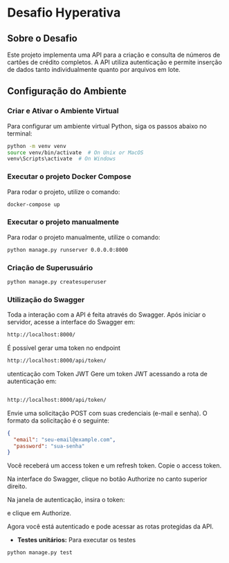 # Desafio Hyperativa

## Sobre o Desafio
Este projeto implementa uma API para a criação e consulta de números de cartões de crédito completos. A API utiliza autenticação e permite inserção de dados tanto individualmente quanto por arquivos em lote.

## Configuração do Ambiente

### Criar e Ativar o Ambiente Virtual
Para configurar um ambiente virtual Python, siga os passos abaixo no terminal:
```bash
python -m venv venv
source venv/bin/activate  # On Unix or MacOS
venv\Scripts\activate  # On Windows
```

### Executar o projeto Docker Compose
Para rodar o projeto, utilize o comando:
```bash
docker-compose up
```

### Executar o projeto manualmente
Para rodar o projeto manualmente, utilize o comando:
```bash
python manage.py runserver 0.0.0.0:8000
```

### Criação de Superusuário
```bash
python manage.py createsuperuser
```

### Utilização do Swagger

Toda a interação com a API é feita através do Swagger. Após iniciar o servidor, acesse a interface do Swagger em:
```bash
http://localhost:8000/
```
É possível gerar uma token no endpoint
```bash
http://localhost:8000/api/token/
```
utenticação com Token JWT
Gere um token JWT acessando a rota de autenticação em:
```bash

http://localhost:8000/api/token/
```
Envie uma solicitação POST com suas credenciais (e-mail e senha). O formato da solicitação é o seguinte:

```json
{
  "email": "seu-email@example.com",
  "password": "sua-senha"
}
```
Você receberá um access token e um refresh token. Copie o access token.

Na interface do Swagger, clique no botão Authorize no canto superior direito.

Na janela de autenticação, insira o token:

e clique em Authorize.

Agora você está autenticado e pode acessar as rotas protegidas da API.


- **Testes unitários:** 
Para executar os testes 
```bash
python manage.py test
```